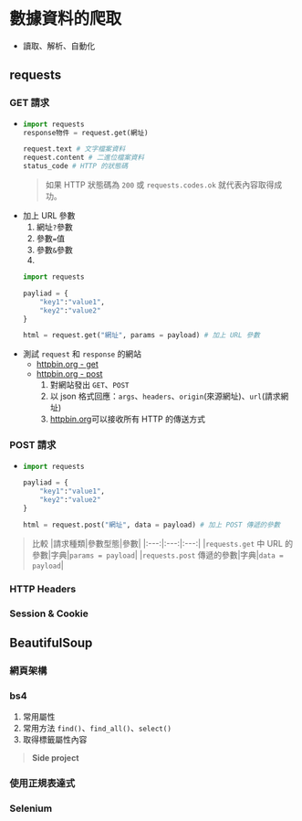 # 數據資料的爬取
- 讀取、解析、自動化

## requests

### GET 請求
- 
    ```python
    import requests
    response物件 = request.get(網址)

    request.text # 文字檔案資料
    request.content # 二進位檔案資料
    status_code # HTTP 的狀態碼
    ```
    > 如果 HTTP 狀態碼為 `200` 或 `requests.codes.ok` 就代表內容取得成功。
- 加上 URL 參數
  1. 網址`?`參數
  2. 參數`=`值
  3. 參數`&`參數
  4. 
    ```python 
    import requests

    payliad = {
        "key1":"value1",
        "key2":"value2"
    }

    html = request.get("網址", params = payload) # 加上 URL 參數
    ```
- 測試 `request` 和 `response` 的網站
  - [httpbin.org - get](http://httpbin.org/get)
  - [httpbin.org - post](http://httpbin.org/post)
    1. 對網站發出 `GET`、`POST` 
    2. 以 json 格式回應：`args`、`headers`、`origin`(來源網址)、`url`(請求網址)
    3. [httpbin.org](http://httpbin.org)可以接收所有 HTTP 的傳送方式


### POST 請求
- 
    ```python 
    import requests

    payliad = {
        "key1":"value1",
        "key2":"value2"
    }

    html = request.post("網址", data = payload) # 加上 POST 傳遞的參數
    ```

> 比較
> |請求種類|參數型態|參數|
> |:---:|:---:|:---:|
> |`requests.get` 中 URL 的參數|字典|`params = payload`|
> |`requests.post` 傳遞的參數|字典|`data = payload`|


### HTTP Headers 
### Session & Cookie

## BeautifulSoup

### 網頁架構
### bs4 
1. 常用屬性
2. 常用方法
`find()`、`find_all()`、`select()`
3. 取得標籤屬性內容
> **Side project**
> 
> []()

### 使用正規表達式
### Selenium
